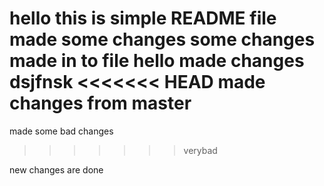 hello this is simple README file
made some changes
some changes made in to file
hello made changes
dsjfnsk
<<<<<<< HEAD
made changes from master
=======
made some bad changes 
>>>>>>> verybad


new changes are done 
